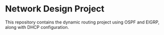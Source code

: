 # Network Design Project
This repository contains the dynamic routing project using OSPF and EIGRP, along with DHCP configuration.
